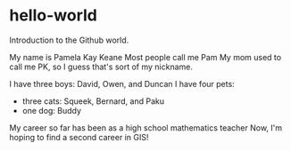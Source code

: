 # hello-world
Introduction to the Github world.

My name is Pamela Kay Keane
Most people call me Pam
My mom used to call me PK, so I guess that's sort of my nickname.

I have three boys:  David, Owen, and Duncan
I have four pets:
  - three cats:  Squeek, Bernard, and Paku
  - one dog:  Buddy

My career so far has been as a high school mathematics teacher
Now, I'm hoping to find a second career in GIS!
